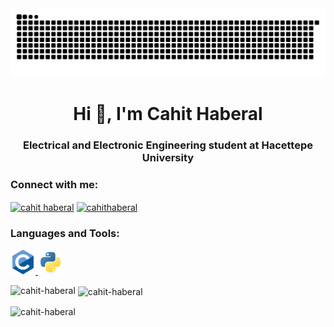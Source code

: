 <picture>
  <source media="(prefers-color-scheme: dark)" srcset="https://raw.githubusercontent.com/CagatayAkkas/CagatayAkkas/output/github-contribution-grid-snake-dark.svg">
  <source media="(prefers-color-scheme: light)" srcset="https://raw.githubusercontent.com/CagatayAkkas/CagatayAkkas/output/github-contribution-grid-snake.svg">
  <img alt="github contribution grid snake animation" src="https://raw.githubusercontent.com/CagatayAkkas/CagatayAkkas/output/github-contribution-grid-snake.svg">
</picture>

<h1 align="center">Hi 👋, I'm Cahit Haberal</h1>
<h3 align="center">Electrical and Electronic Engineering student at Hacettepe University</h3>

<h3 align="left">Connect with me:</h3>
<p align="left">
<a href="https://linkedin.com/in/cahit haberal" target="blank"><img align="center" src="https://raw.githubusercontent.com/rahuldkjain/github-profile-readme-generator/master/src/images/icons/Social/linked-in-alt.svg" alt="cahit haberal" height="30" width="40" /></a>
<a href="https://instagram.com/cahithaberal" target="blank"><img align="center" src="https://raw.githubusercontent.com/rahuldkjain/github-profile-readme-generator/master/src/images/icons/Social/instagram.svg" alt="cahithaberal" height="30" width="40" /></a>
</p>

<h3 align="left">Languages and Tools:</h3>
<p align="left"> <a href="https://www.cprogramming.com/" target="_blank" rel="noreferrer"> <img src="https://raw.githubusercontent.com/devicons/devicon/master/icons/c/c-original.svg" alt="c" width="40" height="40"/> </a> <a href="https://www.python.org" target="_blank" rel="noreferrer"> <img src="https://raw.githubusercontent.com/devicons/devicon/master/icons/python/python-original.svg" alt="python" width="40" height="40"/> </a> </p>

<p><img align="left" src="https://github-readme-stats.vercel.app/api/top-langs?username=cahit-haberal&show_icons=true&locale=en&layout=compact" alt="cahit-haberal" /></p>

<p>&nbsp;<img align="center" src="https://github-readme-stats.vercel.app/api?username=cahit-haberal&show_icons=true&locale=en" alt="cahit-haberal" /></p>

<p><img align="center" src="https://github-readme-streak-stats.herokuapp.com/?user=cahit-haberal&" alt="cahit-haberal" /></p>
